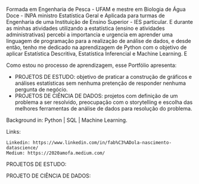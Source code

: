 Formada em Engenharia de Pesca - UFAM e mestre em Biologia de Água Doce - INPA ministro Estatística Geral e Aplicada para turmas de Engenharia de uma Instituição de Ensino Superior - IES particular. E durante as minhas atividades utilizando a estatística (ensino e atividades administrativas) percebi a importancia e urgencia em aprender uma linguagem de programação para a realização de análise de dados, e desde então, tenho me dedicado na aprendizagem de Python com o objetivo de aplicar Estatística Descritiva, Estatística Inferencial e Machine Learning. E

Como estou no processo de aprendizagem, esse Portfólio apresenta:
- PROJETOS DE ESTUDO: objetivo de praticar a construção de gráficos e análises estatísticas sem nenhuma pretenção de responder nenhuma pergunta de negócio.
- PROJETOS DE CIÊNCIA DE DADOS: projetos com definição de um problema a ser resolvido, preocupação com o storytelling e escolha das melhores ferramentas de análise de dados para resolução do problema.

Background in: Python | SQL | Machine Learning.

Links:

    Linkedin: https://www.linkedin.com/in/fab%C3%ADola-nascimento-datascience/
    Medium: https://2020amofa.medium.com/
  

PROJETOS DE ESTUDO:

   
PROJETO DE CIÊNCIA DE DADOS:




